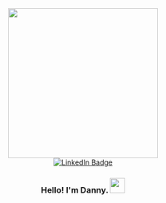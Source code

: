 <div id="header" align="center">
  <img src="https://media.tenor.com/B2G3qZWSHZsAAAAM/kitten-cat.gif" width="300"/>
<div id="badges">
  <a href="https://www.linkedin.com/in/daniela-rodr%C3%ADguez-robles-33a958191/">
    <img src="https://img.shields.io/badge/LinkedIn-blue?style=for-the-badge&logo=linkedin&logoColor=white" alt="LinkedIn Badge"/>
  </a>
</div>
<img src="https://komarev.com/ghpvc/?username=RRDaniela&style=flat-square&color=blue" alt=""/>
<h3>
  Hello! I'm Danny. 
  <img src="https://media.giphy.com/media/hvRJCLFzcasrR4ia7z/giphy.gif" width="30px"/>
</h3>
</div>
